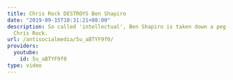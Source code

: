 ```yaml
---
title: Chris Rock DESTROYS Ben Shapiro
date: "2019-09-15T10:31:21+08:00"
description: So called 'intellectual', Ben Shapiro is taken down a peg or two by comedian
  Chris Rock.
url: /antisocialmedia/5u_aBTYF9f0/
providers:
  youtube:
    id: 5u_aBTYF9f0
type: video
---
```

